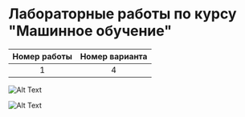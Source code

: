 # Лабораторные работы по курсу "Машинное обучение"

| Номер работы | Номер варианта |
|:------------:|:--------------:|
|      1       |       4        |

![Alt Text](https://media.giphy.com/media/vFKqnCdLPNOKc/giphy.gif)

![Alt Text](https://i.giphy.com/media/v1.Y2lkPTc5MGI3NjExNjJmeDgwYXUzYXZnOXV6eXA5M2VxbXZ3bDZjYm4xdzd2NjFqeTY0eSZlcD12MV9pbnRlcm5hbF9naWZfYnlfaWQmY3Q9Zw/l0ExdMHUDKteztyfe/giphy.gif)
